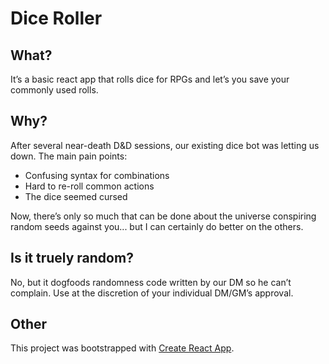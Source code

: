 # Dice Roller

## What?

It’s a basic react app that rolls dice for RPGs and let’s you save your commonly used rolls.

## Why?

After several near-death D&D sessions, our existing dice bot was letting us down. The main pain points:

- Confusing syntax for combinations
- Hard to re-roll common actions
- The dice seemed cursed

Now, there’s only so much that can be done about the universe conspiring random seeds against you... but I can certainly do better on the others.

## Is it truely random?

No, but it dogfoods randomness code written by our DM so he can’t complain. Use at the discretion of your individual DM/GM’s approval.

## Other

This project was bootstrapped with [Create React App](https://github.com/facebook/create-react-app).
